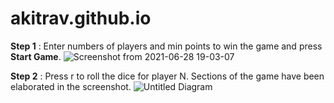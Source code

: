 
# akitrav.github.io

**Step 1** : Enter numbers of players and min points to win the game and press **Start Game**.
![Screenshot from 2021-06-28 19-03-07](https://user-images.githubusercontent.com/6028167/123644966-86265680-d843-11eb-886a-1c092673bcb6.png)

**Step 2** : Press r to roll the dice for player N. Sections of the game have been elaborated in the screenshot.
![Untitled Diagram](https://user-images.githubusercontent.com/6028167/123647797-08b01580-d846-11eb-8be8-733f58d28702.png)



